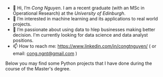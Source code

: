- 👋 Hi, I’m *Cong Nguyen*. I am a recent graduate (with an MSc in Operational Research) at the *University of Edinburgh*.
- 👀 I’m interested in machine learning and its applications to real world projects. 
- 💞️ I’m passionate about using data to hlep businesses making better decision. I'm currently looking for data science and data analyst positions. 
- 📫 How to reach me: https://www.linkedin.com/in/congtnguyen/ ( or email: cong.ngnt@gmail.com )

<!---
CongThNguyen/CongThNguyen is a ✨ special ✨ repository because its `README.md` (this file) appears on your GitHub profile.
You can click the Preview link to take a look at your changes.
--->

Below you may find some Python projects that I have done during the course of the Master's degree. 
